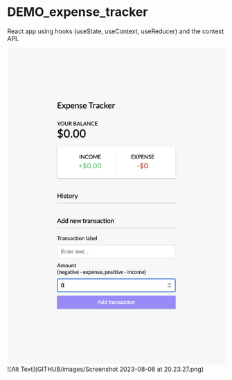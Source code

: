 # DEMO_expense_tracker

React app using hooks (useState, useContext, useReducer) and the context API.

![Alt Text](https://github.com/ablondel19/DEMO_expense_tracker/raw/main/GITHUB/images/Screenshot2023-08-08at20.21.15.png)
![Alt Text](GITHUB/images/Screenshot 2023-08-08 at 20.23.27.png)
